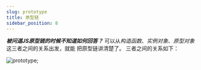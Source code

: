 ```yaml
---
slug: prototype
title: 原型链
sidebar_position: 8
---
```


***被问道JS原型链的时候不知道如何回答？*** 可以从*构造函数*、*实例对象*、*原型对象* 这三者之间的关系出发，就能
把原型链讲清楚了。
三者之间的关系如下：

![prototype](/img/prototype.png);
